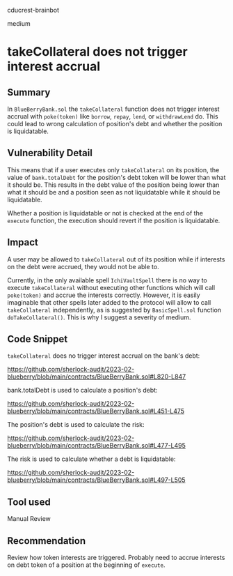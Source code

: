 cducrest-brainbot

medium

# takeCollateral does not trigger interest accrual

## Summary

In `BlueBerryBank.sol` the `takeCollateral` function does not trigger interest accrual with `poke(token)` like `borrow`, `repay`, `lend`, or `withdrawLend` do.  This could lead to wrong calculation of position's debt and whether the position is liquidatable.

## Vulnerability Detail

This means that if a user executes only `takeCollateral` on its position, the value of `bank.totalDebt` for the position's debt token will be lower than what it should be. This results in the debt value of the position being lower than what it should be and a position seen as not liquidatable while it should be liquidatable. 

Whether a position is liquidatable or not is checked at the end of the `execute` function, the execution should revert if the position is liquidatable.

## Impact

A user may be allowed to `takeCollateral` out of its position while if interests on the debt were accrued, they would not be able to.

Currently, in the only available spell `IchiVaultSpell` there is no way to execute `takeCollateral` without executing other functions which will call `poke(token)` and accrue the interests correctly. However, it is easily imaginable that other spells later added to the protocol will allow to call `takeCollateral` independently, as is suggested by `BasicSpell.sol` function `doTakeCollateral()`. This is why I suggest a severity of medium.

## Code Snippet

`takeCollateral` does no trigger interest accrual on the bank's debt:

https://github.com/sherlock-audit/2023-02-blueberry/blob/main/contracts/BlueBerryBank.sol#L820-L847

bank.totalDebt is used to calculate a position's debt: 

https://github.com/sherlock-audit/2023-02-blueberry/blob/main/contracts/BlueBerryBank.sol#L451-L475

The position's debt is used to calculate the risk:

https://github.com/sherlock-audit/2023-02-blueberry/blob/main/contracts/BlueBerryBank.sol#L477-L495

The risk is used to calculate whether a debt is liquidatable:

https://github.com/sherlock-audit/2023-02-blueberry/blob/main/contracts/BlueBerryBank.sol#L497-L505

## Tool used

Manual Review

## Recommendation

Review how token interests are triggered. Probably need to accrue interests on debt token of a position at the beginning of `execute`.